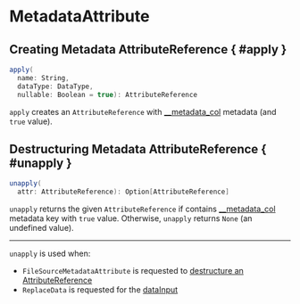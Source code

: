 # MetadataAttribute

## Creating Metadata AttributeReference { #apply }

```scala
apply(
  name: String,
  dataType: DataType,
  nullable: Boolean = true): AttributeReference
```

`apply` creates an `AttributeReference` with [__metadata_col](#METADATA_COL_ATTR_KEY) metadata (and `true` value).

## Destructuring Metadata AttributeReference { #unapply }

```scala
unapply(
  attr: AttributeReference): Option[AttributeReference]
```

`unapply` returns the given `AttributeReference` if contains [__metadata_col](#METADATA_COL_ATTR_KEY) metadata key with `true` value. Otherwise, `unapply` returns `None` (an undefined value).

---

`unapply` is used when:

* `FileSourceMetadataAttribute` is requested to [destructure an AttributeReference](FileSourceMetadataAttribute.md#unapply)
* `ReplaceData` is requested for the [dataInput](../logical-operators/ReplaceData.md#dataInput)

